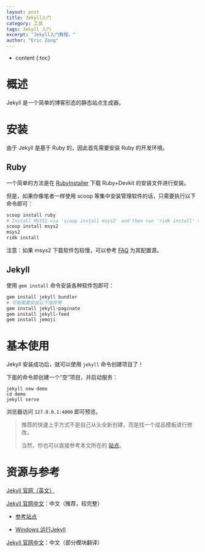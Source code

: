 ```yaml
---
layout: post
title: Jekyll入门
category: 工具
tags: Jekyll 入门
excerpt: "Jekyll入门教程。"
author: "Eric Zong"
---
```


* content
{:toc}

# 概述

Jekyll 是一个简单的博客形态的静态站点生成器。

# 安装

由于 Jekyll 是基于 Ruby 的，因此首先需要安装 Ruby 的开发环境。

## Ruby

一个简单的方法是在 [RubyInstaller](https://rubyinstaller.org/downloads/) 下载 Ruby+Devkit 的安装文件进行安装。

但是，如果你像笔者一样使用 scoop 等集中安装管理软件的话，只需要执行以下命令即可：

```powershell
scoop install ruby
# Install MSYS2 via 'scoop install msys2' and then run 'ridk install' to install the toolchain!
scoop install msys2
msys2
ridk install
```

注意：如果 msys2 下载软件包较慢，可以参考 [FAQ]({{site.url}}/references/jekyll-faq.html#msys2-%E9%85%8D%E7%BD%AE%E6%BA%90) 为其配置源。

## Jekyll

使用 `gem install` 命令安装各种软件包即可：

```powershell
gem install jekyll bundler
# 可能需要安装以下插件等
gem install jekyll-paginate
gem install jekyll-feed
gem install jemoji
```

# 基本使用

Jekyll 安装成功后，就可以使用 `jekyll` 命令创建项目了！

下面的命令即创建一个“空”项目，并启动服务：

```shell
jekyll new demo
cd demo
jekyll serve
```

浏览器访问 `127.0.0.1:4000` 即可预览。

> 推荐的快速上手方式不是自己从头全新创建，而是找一个成品模板进行修改。
>
> 当然，你也可以直接参考本文所在的 [站点](https://github.com/ericzong/ericzong.github.io)。

# 资源与参考

[Jekyll 官网（英文）](https://jekyllrb.com/)

[Jekyll 官网中文](http://jekyllcn.com/)：中文（推荐，较完整）

* [参考站点](http://jekyllcn.com/docs/sites/)

* [Windows 运行Jekyll](http://jekyllcn.com/docs/windows/)

[Jekyll 官网中文](https://www.jekyll.com.cn/)：中文（部分模块翻译）

